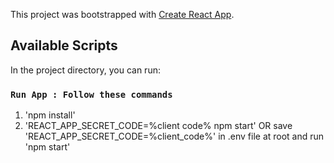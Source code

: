 This project was bootstrapped with [Create React App](https://github.com/facebook/create-react-app).

## Available Scripts

In the project directory, you can run:

### `Run App : Follow these commands`

1. 'npm install'
2. 'REACT_APP_SECRET_CODE=%client code% npm start'      OR    save   'REACT_APP_SECRET_CODE=%client_code%' in .env file at root and run 'npm start'



